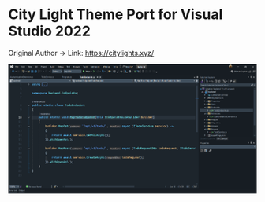 # City Light Theme Port for Visual Studio 2022


Original Author -> Link: https://citylights.xyz/

![Screenshot](./screenshot.png)